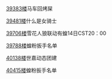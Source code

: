 [39383楼](https://bbs.nga.cn/read.php?tid=25262493&page=1970#l39383)马车回烤屎

[39481楼](https://bbs.nga.cn/read.php?tid=25262493&page=1975#l39481)什么是女骑士

[39706楼](https://bbs.nga.cn/read.php?tid=25262493&page=1986#l39706)雪花人狼联动有蝗14日CST20：00

[39788楼](https://bbs.nga.cn/read.php?tid=25262493&page=1990#l39788)蝗粉扳手名单

[40138楼](https://bbs.nga.cn/read.php?tid=25262493&page=2007#l40138)世嘉动态团建

[40415楼](https://bbs.nga.cn/read.php?tid=25262493&page=2021#l40415)蝗粉扳手名单